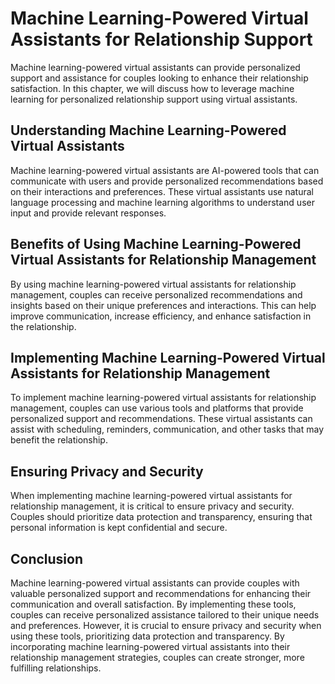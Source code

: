 Machine Learning-Powered Virtual Assistants for Relationship Support
==================================================================================================================================================

Machine learning-powered virtual assistants can provide personalized support and assistance for couples looking to enhance their relationship satisfaction. In this chapter, we will discuss how to leverage machine learning for personalized relationship support using virtual assistants.

Understanding Machine Learning-Powered Virtual Assistants
---------------------------------------------------------

Machine learning-powered virtual assistants are AI-powered tools that can communicate with users and provide personalized recommendations based on their interactions and preferences. These virtual assistants use natural language processing and machine learning algorithms to understand user input and provide relevant responses.

Benefits of Using Machine Learning-Powered Virtual Assistants for Relationship Management
-----------------------------------------------------------------------------------------

By using machine learning-powered virtual assistants for relationship management, couples can receive personalized recommendations and insights based on their unique preferences and interactions. This can help improve communication, increase efficiency, and enhance satisfaction in the relationship.

Implementing Machine Learning-Powered Virtual Assistants for Relationship Management
------------------------------------------------------------------------------------

To implement machine learning-powered virtual assistants for relationship management, couples can use various tools and platforms that provide personalized support and recommendations. These virtual assistants can assist with scheduling, reminders, communication, and other tasks that may benefit the relationship.

Ensuring Privacy and Security
-----------------------------

When implementing machine learning-powered virtual assistants for relationship management, it is critical to ensure privacy and security. Couples should prioritize data protection and transparency, ensuring that personal information is kept confidential and secure.

Conclusion
----------

Machine learning-powered virtual assistants can provide couples with valuable personalized support and recommendations for enhancing their communication and overall satisfaction. By implementing these tools, couples can receive personalized assistance tailored to their unique needs and preferences. However, it is crucial to ensure privacy and security when using these tools, prioritizing data protection and transparency. By incorporating machine learning-powered virtual assistants into their relationship management strategies, couples can create stronger, more fulfilling relationships.
